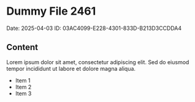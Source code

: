 # Dummy File 2461

Date: 2025-04-03
ID: 03AC4099-E228-4301-833D-B213D3CCDDA4

## Content

Lorem ipsum dolor sit amet, consectetur adipiscing elit.
Sed do eiusmod tempor incididunt ut labore et dolore magna aliqua.

* Item 1
* Item 2
* Item 3

